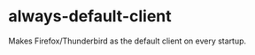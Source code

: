 always-default-client
=====================

Makes Firefox/Thunderbird as the default client on every startup.
